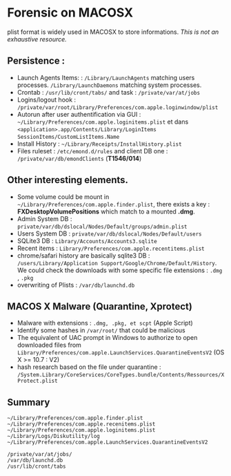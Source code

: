 # Forensic on MACOSX
plist format is widely used in MACOSX to store informations.
*This is not an exhaustive resource.*

## Persistence : 

* Launch Agents Items: : `/Library/LaunchAgents` matching users processes. `/Library/LaunchDaemons` matching system processes.
* Crontab : `/usr/lib/cront/tabs/` and task : `/private/var/at/jobs`
* Logins/logout hook : `/private/var/root/Library/Preferences/com.apple.loginwindow/plist`
* Autorun after user authentification via GUI : `~/Library/Preferences/com.apple.loginitems.plist` et dans `<application>.app/Contents/Library/LoginItems` `SessionItems/CustomListItems.Name`
* Install History : `~/Library/Receipts/InstallHistory.plist`
* Files ruleset : `/etc/emond.d/rules` and client DB one : `/private/var/db/emondClients` (**T1546/014**)

## Other interesting elements.

* Some volume could be mount in `~/Library/Preferences/com.apple.finder.plist`, there exists a key : **FXDesktopVolumePositions** which match to a mounted **.dmg**.
* Admin System DB : `private/var/db/dslocal/Nodes/Default/groups/admin.plist`
* Users System DB : `private/var/db/dslocal/Nodes/Default/users`
* SQLite3 DB : `Library/Accounts/Accounts3.sqlite`
* Recent items : `Library/Preferences/com.apple.recentitems.plist`
* chrome/safari history are basically sqlite3 DB : `/users/Library/Application Support/Google/Chrome/Default/History`. We could check the downloads with some specific file extensions : `.dmg` , `.pkg` 
* overwriting of Plists : `/var/db/launchd.db`

## MACOS X Malware (Quarantine, Xprotect)

* Malware with extensions : `.dmg, .pkg, et scpt` (Apple Script)
* Identify some hashes in `/var/root/` that could be malicious
* The equivalent of UAC prompt in Windows to authorize to open downloaded files from  `Library/Preferences/com.apple.LaunchServices.QuarantineEventsV2` (OS X >= 10.7 : V2)
* hash research based on the file under quarantine  : `/System.Library/CoreServices/CoreTypes.bundle/Contents/Ressources/XProtect.plist`

## Summary 
```
~/Library/Preferences/com.apple.finder.plist
~/Library/Preferences/com.apple.recenitems.plist
~/Library/Preferences/com.apple.loginitems.plist
~/Library/Logs/Diskutility/log
~/Library/Preferences/com.apple.LaunchServices.QuarantineEventsV2
```
```
/private/var/at/jobs/
/var/db/launchd.db
/usr/lib/cront/tabs
```